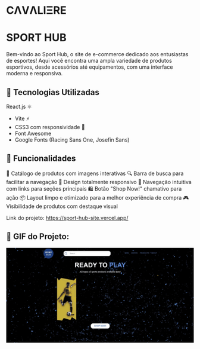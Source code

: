 # CΛVΛLIΞRE #

# SPORT HUB #
Bem-vindo ao Sport Hub, o site de e-commerce dedicado aos entusiastas de esportes! Aqui você encontra uma ampla variedade de produtos esportivos, desde acessórios até equipamentos, com uma interface moderna e responsiva.

## 🚀 Tecnologias Utilizadas
React.js ⚛️

- Vite ⚡
- CSS3 com responsividade 📱
- Font Awesome
- Google Fonts (Racing Sans One, Josefin Sans)

## 🎯 Funcionalidades

🛒 Catálogo de produtos com imagens interativas
🔍 Barra de busca para facilitar a navegação
📱 Design totalmente responsivo
🌟 Navegação intuitiva com links para seções principais
🛍️ Botão "Shop Now!" chamativo para ação
📦 Layout limpo e otimizado para a melhor experiência de compra
🎮 Visibilidade de produtos com destaque visual

Link do projeto: https://sport-hub-site.vercel.app/
## 📸 GIF do Projeto:
![Demonstração do Projeto](./public/assets/Ready.gif)

